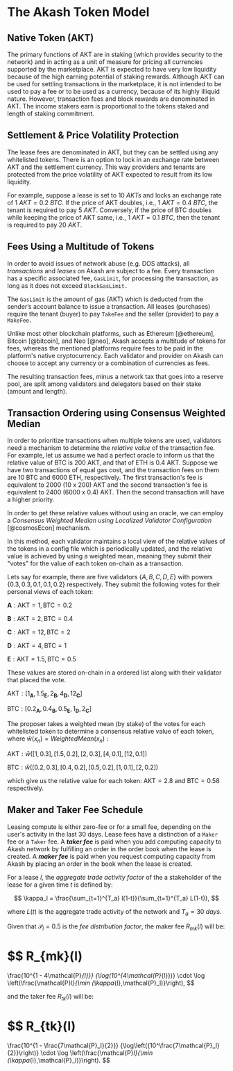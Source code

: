 # The Akash Token Model

## Native Token (AKT)

The primary functions of AKT are in staking (which provides security to the network) and in acting as a unit of measure for pricing all currencies supported by the marketplace. AKT is expected to have very low liquidity because of the high earning potential of staking rewards. Although AKT can be used for settling transactions in the marketplace, it is not intended to be used to pay a fee or to be used as a currency, because of its highly illiquid nature. However, transaction fees and block rewards are denominated in AKT. The income stakers earn is proportional to the tokens staked and length of staking commitment.

## Settlement & Price Volatility Protection

The lease fees are denominated in AKT, but they can be settled using any whitelisted tokens. There is an option to lock in an exchange rate between AKT and the settlement currency. This way providers and tenants are protected from the price volatility of AKT expected to result from its low liquidity.

For example, suppose a lease is set to $10~AKTs$ and locks an exchange rate of $1~AKT = 0.2~BTC$. If the price of AKT doubles, i.e., $1~AKT = 0.4~BTC$, the tenant is required to pay $5~AKT$. Conversely, if the price of BTC doubles while keeping the price of AKT same, i.e., $1~AKT = 0.1~BTC$, then the tenant is required to pay $20~AKT$.
		
## Fees Using a Multitude of Tokens

In order to avoid issues of network abuse (e.g. DOS attacks), all *transactions* and *leases* on Akash are subject to a fee. Every transaction has a specific associated fee, `GasLimit`, for processing the transaction, as long as it does not exceed `BlockGasLimit.`

The `GasLimit` is the amount of gas (AKT) which is deducted from the sender’s account balance to issue a transaction. All leases (purchases) require the tenant (buyer) to pay `TakeFee` and the seller (provider) to pay a `MakeFee.` 

Unlike most other blockchain platforms, such as Ethereum [@ethereum], Bitcoin [@bitcoin], and Neo [@neo], Akash accepts a multitude of tokens for fees, whereas the mentioned platforms require fees to be paid in the platform's native cryptocurrency. Each validator and provider on Akash can choose to accept any currency or a combination of currencies as fees.

The resulting transaction fees, minus a network tax that goes into a reserve pool, are split among validators and delegators based on their stake (amount and length).

## Transaction Ordering using Consensus Weighted Median

In order to prioritize transactions when multiple tokens are used, validators need a mechanism to determine the *relative value* of the transaction fee. For example, let us assume we had a perfect oracle to inform us that the relative value of BTC is 200 AKT, and that of ETH is 0.4 AKT. Suppose we have two transactions of equal gas cost, and the transaction fees on them are 10 BTC and 6000 ETH, respectively. The first transaction's fee is equivalent to 2000 (10 x 200) AKT and the second transaction's fee is equivalent to 2400 (6000 x 0.4) AKT. Then the second transaction will have a higher priority.

In order to get these relative values without using an oracle, we can employ a *Consensus Weighted Median using Localized Validator Configuration* [@cosmosEcon] mechanism.

In this method, each validator maintains a local view of the relative values of the tokens in a config file which is periodically updated, and the relative value is achieved by using a weighted mean, meaning they submit their "votes" for the value of each token on-chain as a transaction.

Lets say for example, there are five validators $\{A,B,C,D,E$} with powers $\{0.3,0.3,0.1,0.1,0.2\}$ respectively. They submit the following votes for their personal views of each token:

$\mathbf{A}: \mathsf{AKT} = 1, \mathsf{BTC} = 0.2$

$\mathbf{B}: \mathsf{AKT} = 2, \mathsf{BTC} = 0.4$

$\mathbf{C}: \mathsf{AKT} = 12, \mathsf{BTC} = 2$

$\mathbf{D}: \mathsf{AKT} = 4, \mathsf{BTC} = 1$

$\mathbf{E}: \mathsf{AKT} = 1.5, \mathsf{BTC} = 0.5$

These values are stored on-chain in a ordered list along with their validator that placed the vote.

$\mathsf{AKT}: [1_\mathbf{A},1.5_\mathbf{E},2_\mathbf{B},4_\mathbf{D},12_\mathbf{C}]$

$\mathsf{BTC}: [0.2_\mathbf{A},0.4_\mathbf{B},0.5_\mathbf{E},1_\mathbf{D},2_\mathbf{C}]$

The proposer takes a weighted mean (by stake) of the votes for each whitelisted token to determine a consensus relative value of each token, where $\bar{w}(x_n) = WeightedMean(x_n)$ :

$\mathsf{AKT}: \bar{w}([1,0.3],[1.5,0.2],[2,0.3],[4,0.1],[12,0.1])$

$\mathsf{BTC}: \bar{w}([0.2,0.3],[0.4,0.2],[0.5,0.2],[1,0.1],[2,0.2])$

which give us the relative value for each token: $\mathsf{AKT}= 2.8$ and $\mathsf{BTC}= 0.58$ respectively.

## Maker and Taker Fee Schedule

Leasing compute is either zero-fee or for a small fee, depending on the user's activity in the last 30 days. Lease fees have a distinction of a `Maker` fee or a `Taker` fee. A ***taker fee*** is paid when you add computing capacity to Akash network by fulfilling an order in the order book when the lease is created. A ***maker fee*** is paid when you request computing capacity from Akash by placing an order in the book when the lease is created.

For a lease $l$, the *aggregate trade activity factor* of the a stakeholder of the lease for a  given time $t$ is defined by:

$$
\kappa_l = \frac{\sum_{t=1}^{T_a} l(1-t)}{\sum_{t=1}^{T_a} L(1-t)},
$$

where $L(t)$ is the aggregate trade activity of the network and ${T_a = 30~days}$. 

Given that $\mathcal{P}_l = 0.5$ is the *fee distribution factor*, the maker fee $R_{mk}(l)$ will be:

$$
R_{mk}(l) 
= 
\frac{10^{1 - 4\mathcal{P}_{l}}}
{\log(10^{4\mathcal{P}_{l}})}
\cdot
\log \left(\frac{\mathcal{P}_l}{\min (\kappa_{l},\mathcal{P}_l)}\right),
$$

and the taker fee $R_{tk}(l)$ will be:

$$
R_{tk}(l) 
= 
\frac{10^{1 - \frac{7\mathcal{P}_l}{2}}}
{\log\left({10^\frac{7\mathcal{P}_l}{2}}\right)}
\cdot
\log \left(\frac{\mathcal{P}_l}{\min (\kappa_{l},\mathcal{P}_l)}\right).
$$
